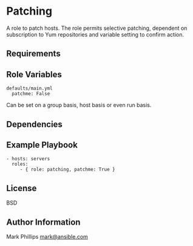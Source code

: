 Patching
========

A role to patch hosts. The role permits selective patching, dependent on subscription to Yum repositories and variable setting to confirm action.

Requirements
------------


Role Variables
--------------

    defaults/main.yml
      patchme: False

Can be set on a group basis, host basis or even run basis.

Dependencies
------------


Example Playbook
-------------------------

    - hosts: servers
      roles:
         - { role: patching, patchme: True }

License
-------

BSD

Author Information
------------------

Mark Phillips <mark@ansible.com>
